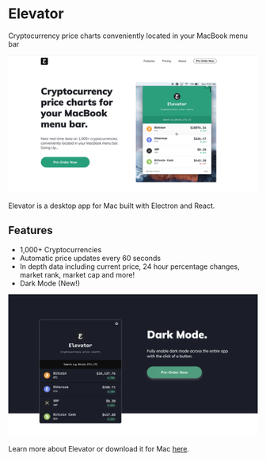 # Elevator
Cryptocurrency price charts conveniently located in your MacBook menu bar

![Elevator App](https://github.com/zayneio/Elevator-App/blob/master/elevator-homepage.png?raw=true)

Elevator is a desktop app for Mac built with Electron and React. 

## Features
* 1,000+ Cryptocurrencies
* Automatic price updates every 60 seconds
* In depth data including current price, 24 hour percentage changes, market rank, market cap and more!
* Dark Mode (New!)

![Dark Mode](https://github.com/zayneio/Elevator-App/blob/master/dark-mode-display.png?raw=true)

Learn more about Elevator or download it for Mac [here](https://elevator.wtf).
